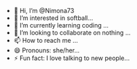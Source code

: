- 👋 Hi, I’m @Nimona73
- 👀 I’m interested in softball...
- 🌱 I’m currently learning coding ...
- 💞️ I’m looking to collaborate on nothing ...
- 📫 How to reach me ...
- 😄 Pronouns: she/her...
- ⚡ Fun fact: I love talking to new people...

<!---
Nimona73/Nimona73 is a ✨ special ✨ repository because its `README.md` (this file) appears on your GitHub profile.
You can click the Preview link to take a look at your changes.
--->

